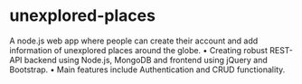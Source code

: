 # unexplored-places
A node.js web app where people can create their account and add information of unexplored places around the globe.
•	Creating robust REST-API backend using Node.js, MongoDB and frontend using jQuery and Bootstrap.
•	Main features include Authentication and CRUD functionality.
